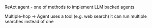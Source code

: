 ReAct agent - one of methods to implement LLM backed agents


Multiple-hop -> Agent uses a tool (e.g. web search) it can run multiple searches instead of one

